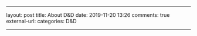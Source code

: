 ---

layout: post
title: About D&D
date: 2019-11-20 13:26
comments: true
external-url:
categories: D&D

---